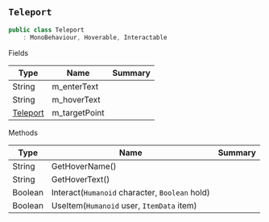 ## `Teleport`

```csharp
public class Teleport
    : MonoBehaviour, Hoverable, Interactable

```

Fields

| Type | Name | Summary | 
| --- | --- | --- | 
| String | m_enterText |  | 
| String | m_hoverText |  | 
| [Teleport](./Teleport.md) | m_targetPoint |  | 


Methods

| Type | Name | Summary | 
| --- | --- | --- | 
| String | GetHoverName() |  | 
| String | GetHoverText() |  | 
| Boolean | Interact(`Humanoid` character, `Boolean` hold) |  | 
| Boolean | UseItem(`Humanoid` user, `ItemData` item) |  | 



